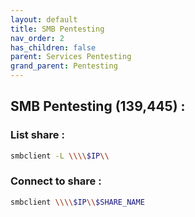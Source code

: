 ```yaml
---
layout: default
title: SMB Pentesting
nav_order: 2
has_children: false
parent: Services Pentesting
grand_parent: Pentesting
---
```


## SMB Pentesting (139,445) :

### List share : 
```bash
smbclient -L \\\\$IP\\
```

### Connect to share : 
```bash
smbclient \\\\$IP\\$SHARE_NAME
```
